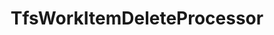 ---
optionsClassName: TfsWorkItemDeleteProcessorOptions
optionsClassFullName: MigrationTools.Processors.TfsWorkItemDeleteProcessorOptions
configurationSamples:
- name: defaults
  description: 
  code: There are no defaults! Check the sample for options!
  sampleFor: MigrationTools.Processors.TfsWorkItemDeleteProcessorOptions
- name: sample
  description: 
  code: There is no sample, but you can check the classic below for a general feel.
  sampleFor: MigrationTools.Processors.TfsWorkItemDeleteProcessorOptions
- name: classic
  description: 
  code: >-
    {
      "$type": "TfsWorkItemDeleteProcessorOptions",
      "Enabled": false,
      "WIQLQuery": "SELECT [System.Id] FROM WorkItems WHERE [System.TeamProject] = @TeamProject AND [System.WorkItemType] NOT IN ('Test Suite', 'Test Plan','Shared Steps','Shared Parameter','Feedback Request') ORDER BY [System.ChangedDate] desc",
      "WorkItemIDs": null,
      "FilterWorkItemsThatAlreadyExistInTarget": false,
      "PauseAfterEachWorkItem": false,
      "WorkItemCreateRetryLimit": 0,
      "Enrichers": null,
      "SourceName": null,
      "TargetName": null,
      "RefName": null
    }
  sampleFor: MigrationTools.Processors.TfsWorkItemDeleteProcessorOptions
description: The `WorkItemDelete` processor allows you to delete any amount of work items that meet the query. **DANGER:** This is not a recoverable action and should be use with extream caution.
className: TfsWorkItemDeleteProcessor
typeName: Processors
architecture: 
options:
- parameterName: Enabled
  type: Boolean
  description: If set to `true` then the processor will run. Set to `false` and the processor will not run.
  defaultValue: missng XML code comments
- parameterName: Enrichers
  type: List
  description: List of Enrichers that can be used to add more features to this processor. Only works with Native Processors and not legacy Processors.
  defaultValue: missng XML code comments
- parameterName: FilterWorkItemsThatAlreadyExistInTarget
  type: Boolean
  description: missng XML code comments
  defaultValue: missng XML code comments
- parameterName: PauseAfterEachWorkItem
  type: Boolean
  description: missng XML code comments
  defaultValue: missng XML code comments
- parameterName: RefName
  type: String
  description: '`Refname` will be used in the future to allow for using named Options without the need to copy all of the options.'
  defaultValue: missng XML code comments
- parameterName: SourceName
  type: String
  description: missng XML code comments
  defaultValue: missng XML code comments
- parameterName: TargetName
  type: String
  description: missng XML code comments
  defaultValue: missng XML code comments
- parameterName: WIQLQuery
  type: String
  description: missng XML code comments
  defaultValue: missng XML code comments
- parameterName: WorkItemCreateRetryLimit
  type: Int32
  description: missng XML code comments
  defaultValue: missng XML code comments
- parameterName: WorkItemIDs
  type: IList
  description: missng XML code comments
  defaultValue: missng XML code comments
status: ready
processingTarget: WorkItem
classFile: /src/MigrationTools.Clients.TfsObjectModel/Processors/TfsWorkItemDeleteProcessor.cs
optionsClassFile: /src/MigrationTools.Clients.TfsObjectModel/Processors/TfsWorkItemDeleteProcessorOptions.cs

redirectFrom:
- /Reference/Processors/TfsWorkItemDeleteProcessorOptions/
layout: reference
toc: true
permalink: /Reference/Processors/TfsWorkItemDeleteProcessor/
title: TfsWorkItemDeleteProcessor
categories:
- Processors
- 
topics:
- topic: notes
  path: /docs/Reference/Processors/TfsWorkItemDeleteProcessor-notes.md
  exists: false
  markdown: ''
- topic: introduction
  path: /docs/Reference/Processors/TfsWorkItemDeleteProcessor-introduction.md
  exists: false
  markdown: ''

---